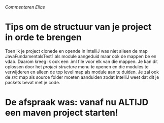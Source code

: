 *Commentaren Elias*
# Tips om de structuur van je project in orde te brengen
Toen ik je project clonede en opende in IntelliJ was niet alleen de map JavaFundamentalsTest1 als module aangeduid maar ook de mappen be en vdab. 
Daarom kreeg ik ook een .iml file voor elk van die mappen.
Je kan dit oplossen door het *project structure* menu te openen en die modules te verwijderen en alleen de top level map als module aan te duiden. 
Je zal ook de *src* map als source folder moeten aanduiden zodat IntelliJ weet dat dit je packets bevat met je code.

# De afspraak was: vanaf nu ALTIJD een maven project starten!